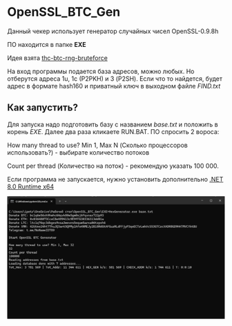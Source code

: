 # OpenSSL_BTC_Gen
Данный чекер использует генератор случайных чисел OpenSSL-0.9.8h

ПО находится в папке **EXE**

Идея взята [thc-btc-rng-bruteforce](https://github.com/hackerschoice/thc-btc-rng-bruteforce)

На вход программы подается база адресов, можно любых. Но отберутся адреса 1u, 1c (P2PKH) и 3 (P2SH).
Если что то найдется, будет адрес в формате hash160 и приватный ключ в выходном файле _FIND.txt_
## Как запустить?
Для запуска надо подготовить базу с названием _base.txt_ и положить в корень _EXE_. Далее два раза кликаете RUN.BAT.
ПО спросить 2 вороса:

How many thread to use? Min 1, Max N (Сколько процессоров использовать?) - выбирате количество потоков

Count per thread (Количество на поток) - рекомендую указать 100 000.

Если программа не запускается, нужно установить дополнительно [.NET 8.0 Runtime x64](https://dotnet.microsoft.com/en-us/download/dotnet/thank-you/runtime-8.0.10-windows-x64-installer)

![ПО](image.png)
